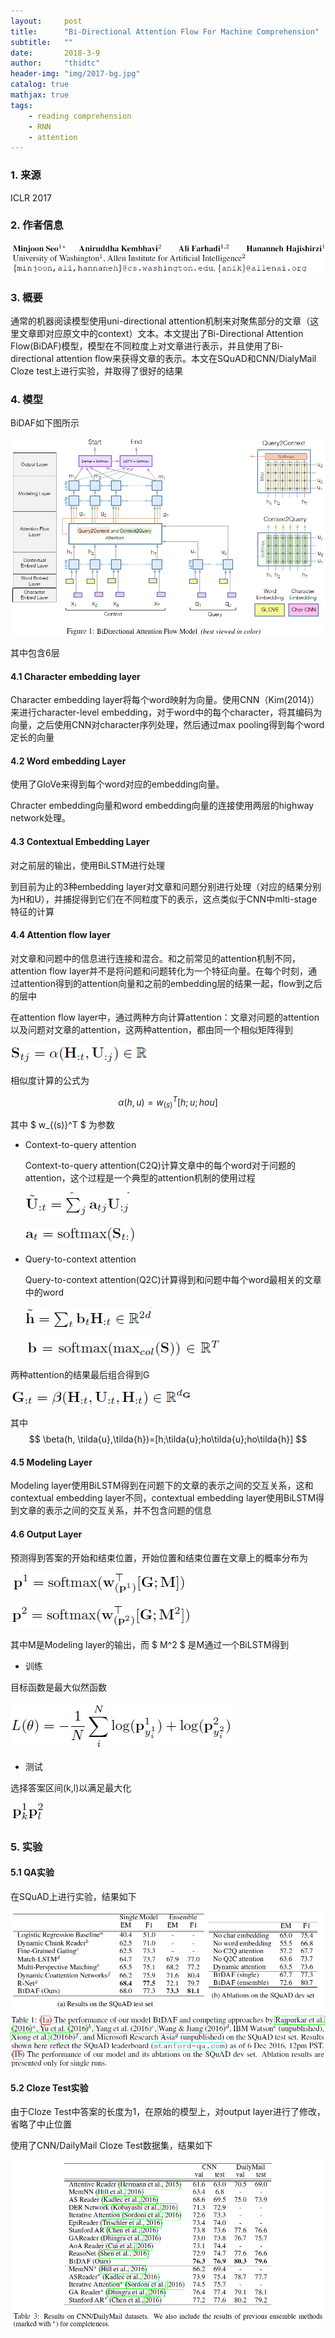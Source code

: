 ```yaml
---
layout:     post
title:      "Bi-Directional Attention Flow For Machine Comprehension"
subtitle:   ""
date:       2018-3-9
author:     "thidtc"
header-img: "img/2017-bg.jpg"
catalog: true
mathjax: true
tags:
    - reading comprehension
    - RNN
    - attention
---
```


### 1. 来源

ICLR 2017

### 2. 作者信息

![](/img/Bi_Directional_Attention_Flow_For_Machine_Comprehension/author_figure1.png)

### 3. 概要

通常的机器阅读模型使用uni-directional attention机制来对聚焦部分的文章（这里文章即对应原文中的context）文本。本文提出了Bi-Directional Attention Flow(BiDAF)模型，模型在不同粒度上对文章进行表示，并且使用了Bi-directional attention flow来获得文章的表示。本文在SQuAD和CNN/DialyMail Cloze test上进行实验，并取得了很好的结果

### 4. 模型

BiDAF如下图所示

![](/img/Bi_Directional_Attention_Flow_For_Machine_Comprehension/model_figure1.png)

其中包含6层

#### 4.1 Character embedding layer
Character embedding layer将每个word映射为向量。使用CNN（Kim(2014)）来进行character-level embedding，对于word中的每个character，将其编码为向量，之后使用CNN对character序列处理，然后通过max pooling得到每个word定长的向量

#### 4.2 Word embedding Layer
使用了GloVe来得到每个word对应的embedding向量。

Chracter embedding向量和word embedding向量的连接使用两层的highway network处理。

#### 4.3 Contextual Embedding Layer
对之前层的输出，使用BiLSTM进行处理

到目前为止的3种embedding layer对文章和问题分别进行处理（对应的结果分别为H和U），并捕捉得到它们在不同粒度下的表示，这点类似于CNN中mlti-stage特征的计算

#### 4.4 Attention flow layer
对文章和问题中的信息进行连接和混合。和之前常见的attention机制不同，attention flow layer并不是将问题和问题转化为一个特征向量。在每个时刻，通过attention得到的attention向量和之前的embedding层的结果一起，flow到之后的层中

在attention flow layer中，通过两种方向计算attention：文章对问题的attention以及问题对文章的attention，这两种attention，都由同一个相似矩阵得到

![](/img/Bi_Directional_Attention_Flow_For_Machine_Comprehension/model_figure2.png)

相似度计算的公式为

$$ \alpha(h,u)=w_{(s)}^T [h;u;hοu] $$

其中 $ w_{(s)}^T $ 为参数

* Context-to-query attention

    Context-to-query attention(C2Q)计算文章中的每个word对于问题的attention，这个过程是一个典型的attention机制的使用过程

    ![](/img/Bi_Directional_Attention_Flow_For_Machine_Comprehension/model_figure3.png)

    ![](/img/Bi_Directional_Attention_Flow_For_Machine_Comprehension/model_figure4.png)

* Query-to-context attention

    Query-to-context attention(Q2C)计算得到和问题中每个word最相关的文章中的word

    ![](/img/Bi_Directional_Attention_Flow_For_Machine_Comprehension/model_figure5.png)

    ![](/img/Bi_Directional_Attention_Flow_For_Machine_Comprehension/model_figure6.png)

两种attention的结果最后组合得到G

![](/img/Bi_Directional_Attention_Flow_For_Machine_Comprehension/model_figure7.png)

其中
$$ \beta(h, \tilda{u},\tilda{h})=[h;\tilda{u};hο\tilda{u};hο\tilda{h}] $$

#### 4.5 Modeling Layer

Modeling layer使用BiLSTM得到在问题下的文章的表示之间的交互关系，这和contextual embedding layer不同，contextual embedding layer使用BiLSTM得到文章的表示之间的交互关系，并不包含问题的信息

#### 4.6 Output Layer

预测得到答案的开始和结束位置，开始位置和结束位置在文章上的概率分布为

![](/img/Bi_Directional_Attention_Flow_For_Machine_Comprehension/model_figure8.png)

![](/img/Bi_Directional_Attention_Flow_For_Machine_Comprehension/model_figure9.png)

其中M是Modeling layer的输出，而 $ M^2 $ 是M通过一个BiLSTM得到

* 训练

目标函数是最大似然函数

![](/img/Bi_Directional_Attention_Flow_For_Machine_Comprehension/model_figure10.png)

* 测试

选择答案区间(k,l)以满足最大化

![](/img/Bi_Directional_Attention_Flow_For_Machine_Comprehension/model_figure11.png)


### 5. 实验
#### 5.1 QA实验

在SQuAD上进行实验，结果如下

![](/img/Bi_Directional_Attention_Flow_For_Machine_Comprehension/exp_figure1.png)

#### 5.2 Cloze Test实验

由于Cloze Test中答案的长度为1，在原始的模型上，对output layer进行了修改，省略了中止位置

使用了CNN/DailyMail Cloze Test数据集，结果如下

![](/img/Bi_Directional_Attention_Flow_For_Machine_Comprehension/exp_figure2.png)